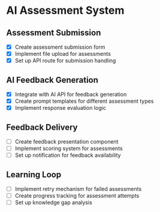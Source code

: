 # AI Assessment System

## Assessment Submission
- [x] Create assessment submission form
- [x] Implement file upload for assessments
- [x] Set up API route for submission handling

## AI Feedback Generation
- [x] Integrate with AI API for feedback generation
- [x] Create prompt templates for different assessment types
- [x] Implement response evaluation logic

## Feedback Delivery
- [ ] Create feedback presentation component
- [ ] Implement scoring system for assessments
- [ ] Set up notification for feedback availability

## Learning Loop
- [ ] Implement retry mechanism for failed assessments
- [ ] Create progress tracking for assessment attempts
- [ ] Set up knowledge gap analysis